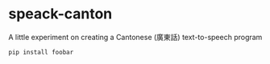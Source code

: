 # speack-canton

A little experiment on creating a Cantonese (廣東話) text-to-speech program

```bash
pip install foobar
```

